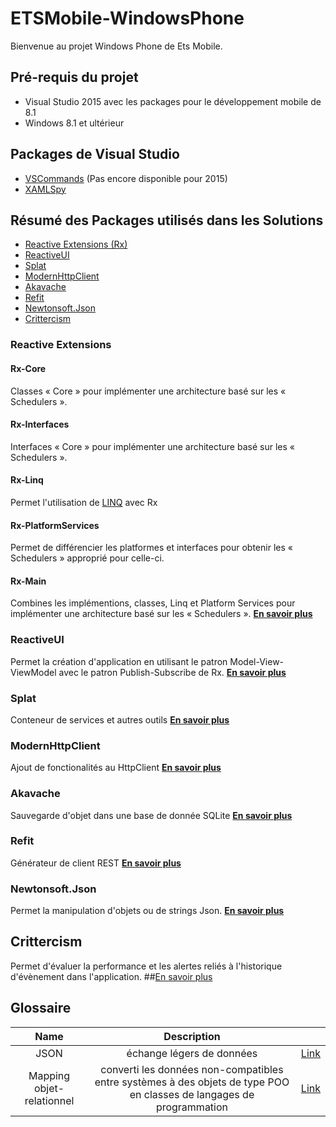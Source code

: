 # ETSMobile-WindowsPhone
Bienvenue au projet Windows Phone de Ets Mobile.

## Pré-requis du projet
* Visual Studio 2015 avec les packages pour le développement mobile de 8.1
* Windows 8.1 et ultérieur

## Packages de Visual Studio
* [VSCommands](http://vscommands.squaredinfinity.com/) (Pas encore disponible pour 2015)
* [XAMLSpy](http://xamlspy.com/)

## Résumé des Packages utilisés dans les Solutions
* [Reactive Extensions (Rx)](https://msdn.microsoft.com/en-ca/data/gg577609.aspx)
* [ReactiveUI](http://reactiveui.net/)
* [Splat](https://github.com/paulcbetts/splat)
* [ModernHttpClient](https://github.com/paulcbetts/ModernHttpClient)
* [Akavache](https://github.com/akavache/Akavache)
* [Refit](https://github.com/paulcbetts/refit)
* [Newtonsoft.Json](https://www.nuget.org/packages/Newtonsoft.Json)
* [Crittercism](http://www.crittercism.com/)

### Reactive Extensions
#### Rx-Core
Classes « Core » pour implémenter une architecture basé sur les « Schedulers ».
#### Rx-Interfaces
Interfaces « Core » pour implémenter une architecture basé sur les « Schedulers ».
#### Rx-Linq
Permet l'utilisation de [LINQ](https://msdn.microsoft.com/en-CA/library/bb397926.aspx) avec Rx
#### Rx-PlatformServices
Permet de différencier les platformes et interfaces pour obtenir les « Schedulers » approprié pour celle-ci.
#### Rx-Main
Combines les implémentions, classes, Linq et Platform Services pour implémenter une architecture basé sur les « Schedulers ».
**[En savoir plus](https://msdn.microsoft.com/en-ca/data/gg577609.aspx)**

### ReactiveUI
Permet la création d'application en utilisant le patron Model-View-ViewModel avec le patron Publish-Subscribe de Rx.
**[En savoir plus](https://github.com/reactiveui/ReactiveUI)**

### Splat
Conteneur de services et autres outils
**[En savoir plus](https://github.com/paulcbetts/splat)**

### ModernHttpClient
Ajout de fonctionalités au HttpClient
**[En savoir plus](https://github.com/paulcbetts/ModernHttpClient)**

### Akavache
Sauvegarde d'objet dans une base de donnée SQLite
**[En savoir plus](https://github.com/akavache/Akavache)**

### Refit
Générateur de client REST
**[En savoir plus](https://github.com/paulcbetts/refit)**

### Newtonsoft.Json
Permet la manipulation d'objets ou de strings Json.
**[En savoir plus](http://www.newtonsoft.com/json)**

## Crittercism
Permet d'évaluer la performance et les alertes reliés à l'historique d'évènement dans l'application.
##[En savoir plus](http://www.crittercism.com/)

## Glossaire
| Name          | Description   | |
| :-------------: |:-------------:| :-----:|
| JSON | échange légers de données |   [Link](http://json.org/) |
| Mapping objet-relationnel | converti les données non-compatibles entre systèmes à des objets de type POO en classes de langages de programmation |   [Link](http://en.wikipedia.org/wiki/Object-relational_mapping)